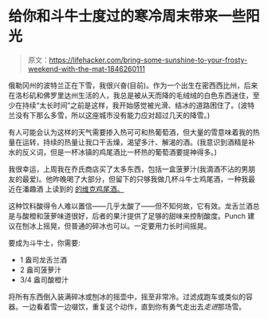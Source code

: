 # 给你和斗牛士度过的寒冷周末带来一些阳光

> 原文：<https://lifehacker.com/bring-some-sunshine-to-your-frosty-weekend-with-the-mat-1846260111>

俄勒冈州的波特兰正在下雪，我很兴奋(目前)。作为一个出生在密西西比州，后来在洛杉矶和佛罗里达州生活的人，我总是被从天而降的毛绒绒的白色东西迷住，至少在持续“太长时间”之前是这样，我开始感觉被光滑、结冰的道路困住了。(波特兰没有下那么多雪，所以这座城市没有能力应对超过几天的降雪。)



有人可能会认为这样的天气需要掺入热可可和热葡萄酒，但大量的雪意味着我的热量在运转，持续的热量让我口干舌燥，渴望多汁、解渴的酒。(我意识到酒精是补水的反义词，但是一杯冰镇的鸡尾酒比一杯热的葡萄酒要提神得多。)

我很幸运，上周我在乔氏商店买了太多东西，包括一盒菠萝汁(我滴酒不沾的男朋友的最爱)。他昨晚喝了大部分，但留下的只够我做几杯斗牛士鸡尾酒，一种我最近在潘趣酒 上读到的 [的维克鸡尾酒。](https://punchdrink.com/recipes/tequila-matador/)

这种饮料酸得令人难以置信——几乎太酸了——但不知何故，它有效。龙舌兰酒总是与酸橙和菠萝味道很好，后者的果汁提供了足够的甜味来控制酸度。Punch 建议在刨冰上摇晃，但普通的碎冰也可以。一定要用力长时间摇晃。

要成为斗牛士，你需要:

*   1 盎司龙舌兰酒
*   2 盎司菠萝汁
*   3/4 盎司酸橙汁

将所有东西倒入装满碎冰或刨冰的摇壶中，摇至非常冷。过滤成跑车或类似的容器。一边看着雪一边啜饮，重复这个动作，直到你有勇气走出去*走进*那场雪。
